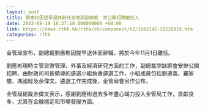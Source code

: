 ```yaml
---
layout: post
title: 劉應彬因提早退休辭任金管局副總裁　將公開招聘繼任人
date: 2022-08-19 16:37:18.000000000 +08:00
link: https://news.rthk.hk/rthk/ch/component/k2/1663142-20220819.htm
categories: rthk
---
```


金管局宣布，副總裁劉應彬因提早退休而辭職，將於今年11月1日離任。

劉應彬現時主管貨幣管理、外事及經濟研究方面的工作，副總裁空缺將會安排公開招聘，由財政司司長領導的遴選小組負責遴選工作，小組成員包括劉遵義、羅家駿、馮國經及余偉文。遴選工作完成後，金管局會另作公布。

金管局總裁余偉文表示，感謝劉應彬過去多年盡心竭力投入金管局工作，貢獻良多，尤其在金融穩定和市場發展方面。
